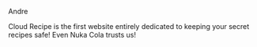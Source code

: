 Andre

Cloud Recipe is the first website entirely dedicated to keeping your secret recipes safe! Even Nuka Cola trusts us!
